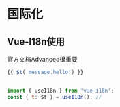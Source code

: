 # 国际化

## Vue-I18n使用

官方文档Advanced很重要

```js
{{ $t('message.hello') }}


import { useI18n } from 'vue-i18n';
const { t: $t } = useI18n(); //
```